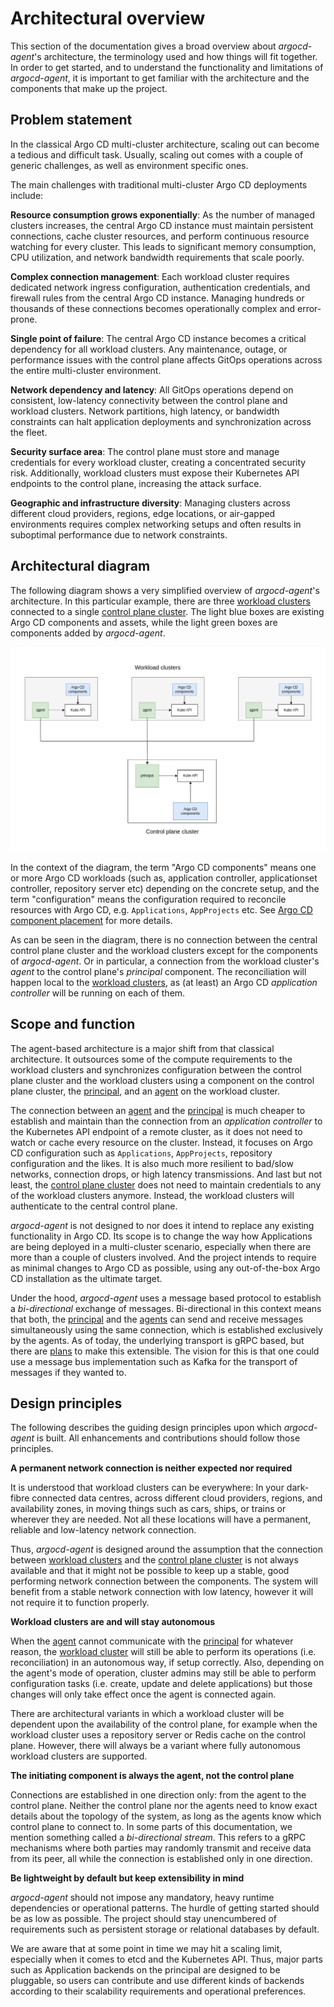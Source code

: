 # Architectural overview

This section of the documentation gives a broad overview about *argocd-agent*'s architecture, the terminology used and how things will fit together. In order to get started, and to understand the functionality and limitations of *argocd-agent*, it is important to get familiar with the architecture and the components that make up the project.

## Problem statement

In the classical Argo CD multi-cluster architecture, scaling out can become a tedious and difficult task. Usually, scaling out comes with a couple of generic challenges, as well as environment specific ones.

The main challenges with traditional multi-cluster Argo CD deployments include:

**Resource consumption grows exponentially**: As the number of managed clusters increases, the central Argo CD instance must maintain persistent connections, cache cluster resources, and perform continuous resource watching for every cluster. This leads to significant memory consumption, CPU utilization, and network bandwidth requirements that scale poorly.

**Complex connection management**: Each workload cluster requires dedicated network ingress configuration, authentication credentials, and firewall rules from the central Argo CD instance. Managing hundreds or thousands of these connections becomes operationally complex and error-prone.

**Single point of failure**: The central Argo CD instance becomes a critical dependency for all workload clusters. Any maintenance, outage, or performance issues with the control plane affects GitOps operations across the entire multi-cluster environment.

**Network dependency and latency**: All GitOps operations depend on consistent, low-latency connectivity between the control plane and workload clusters. Network partitions, high latency, or bandwidth constraints can halt application deployments and synchronization across the fleet.

**Security surface area**: The control plane must store and manage credentials for every workload cluster, creating a concentrated security risk. Additionally, workload clusters must expose their Kubernetes API endpoints to the control plane, increasing the attack surface.

**Geographic and infrastructure diversity**: Managing clusters across different cloud providers, regions, edge locations, or air-gapped environments requires complex networking setups and often results in suboptimal performance due to network constraints.

## Architectural diagram

The following diagram shows a very simplified overview of *argocd-agent*'s architecture. In this particular example, there are three [workload clusters](./components-terminology.md#workload-cluster) connected to a single [control plane cluster](./components-terminology.md#control-plane-cluster). The light blue boxes are existing Argo CD components and assets, while the light green boxes are components added by *argocd-agent*.

![Architectural overview](../assets/01-architecture.png)

In the context of the diagram, the term "Argo CD components" means one or more Argo CD workloads (such as, application controller, applicationset controller, repository server etc) depending on the concrete setup, and the term "configuration" means the configuration required to reconcile resources with Argo CD, e.g. `Applications`, `AppProjects` etc. See [Argo CD component placement](../getting-started/index.md#argo-cd-component-placement) for more details.


As can be seen in the diagram, there is no connection between the central control plane cluster and the workload clusters except for the components of *argocd-agent*. Or in particular, a connection from the workload cluster's *agent* to the control plane's *principal* component. The reconciliation will happen local to the [workload clusters](./components-terminology.md#workload-cluster), as (at least) an Argo CD *application controller* will be running on each of them.

## Scope and function


The agent-based architecture is a major shift from that classical architecture. It outsources some of the compute requirements to the workload clusters and synchronizes configuration between the control plane cluster and the workload clusters using a component on the control plane cluster, the [principal](./components-terminology.md#principal), and an [agent](./components-terminology.md#agent) on the workload cluster.

The connection between an [agent](./components-terminology.md#agent) and the [principal](./components-terminology.md#principal) is much cheaper to establish and maintain than the connection from an *application controller* to the Kubernetes API endpoint of a remote cluster, as it does not need to watch or cache every resource on the cluster. Instead, it focuses on Argo CD configuration such as `Applications`, `AppProjects`, repository configuration and the likes. It is also much more resilient to bad/slow networks, connection drops, or high latency transmissions. And last but not least, the [control plane cluster](./components-terminology.md#control-plane-cluster) does not need to maintain credentials to any of the workload clusters anymore. Instead, the workload clusters will authenticate to the central control plane.

*argocd-agent* is not designed to nor does it intend to replace any existing functionality in Argo CD. Its scope is to change the way how Applications are being deployed in a multi-cluster scenario, especially when there are more than a couple of clusters involved. And the project intends to require as minimal changes to Argo CD as possible, using any out-of-the-box Argo CD installation as the ultimate target.

Under the hood, *argocd-agent* uses a message based protocol to establish a *bi-directional* exchange of messages. Bi-directional in this context means that both, the [principal](./components-terminology.md#principal) and the [agents](./components-terminology.md#agent) can send and receive messages simultaneously using the same connection, which is established exclusively by the agents. As of today, the underlying transport is gRPC based, but there are [plans](https://github.com/argoproj-labs/argocd-agent/issues/260) to make this extensible. The vision for this is that one could use a message bus implementation such as Kafka for the transport of messages if they wanted to.

## Design principles

The following describes the guiding design principles upon which *argocd-agent* is built. All enhancements and contributions should follow those principles.

**A permanent network connection is neither expected nor required**

It is understood that workload clusters can be everywhere: In your dark-fibre connected data centres, across different cloud providers, regions, and availability zones, in moving things such as cars, ships, or trains or wherever they are needed. Not all these locations will have a permanent, reliable and low-latency network connection.

Thus, *argocd-agent* is designed around the assumption that the connection between [workload clusters](./components-terminology.md#workload-cluster) and the [control plane cluster](./components-terminology.md#control-plane-cluster) is not always available and that it might not be possible to keep up a stable, good performing network connection between the components. The system will benefit from a stable network connection with low latency, however it will not require it to function properly.

**Workload clusters are and will stay autonomous**

When the [agent](./components-terminology.md#agent) cannot communicate with the [principal](./components-terminology.md#principal) for whatever reason, the [workload cluster](./components-terminology.md#workload-cluster) will still be able to perform its operations (i.e. reconciliation) in an autonomous way, if setup correctly. Also, depending on the agent's mode of operation, cluster admins may still be able to perform configuration tasks (i.e. create, update and delete applications) but those changes will only take effect once the agent is connected again.

There are architectural variants in which a workload cluster will be dependent upon the availability of the control plane, for example when the workload cluster uses a repository server or Redis cache on the control plane. However, there will always be a variant where fully autonomous workload clusters are supported.

**The initiating component is always the agent, not the control plane**

Connections are established in one direction only: from the agent to the control plane. Neither the control plane nor the agents need to know exact details about the topology of the system, as long as the agents know which control plane to connect to. In some parts of this documentation, we mention something called a _bi-directional stream_. This refers to a gRPC mechanisms where both parties may randomly transmit and receive data from its peer, all while the connection is established only in one direction.

**Be lightweight by default but keep extensibility in mind**

*argocd-agent* should not impose any mandatory, heavy runtime dependencies or operational patterns. The hurdle of getting started should be as low as possible. The project should stay unencumbered of requirements such as persistent storage or relational databases by default. 

We are aware that at some point in time we may hit a scaling limit, especially when it comes to etcd and the Kubernetes API. Thus, major parts such as Application backends on the principal are designed to be pluggable, so users can contribute and use different kinds of backends according to their scalability requirements and operational preferences.

